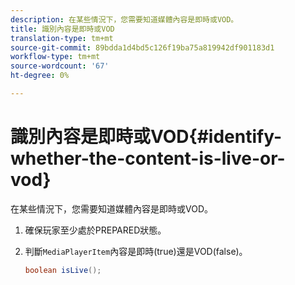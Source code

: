 ```yaml
---
description: 在某些情況下，您需要知道媒體內容是即時或VOD。
title: 識別內容是即時或VOD
translation-type: tm+mt
source-git-commit: 89bdda1d4bd5c126f19ba75a819942df901183d1
workflow-type: tm+mt
source-wordcount: '67'
ht-degree: 0%

---
```



# 識別內容是即時或VOD{#identify-whether-the-content-is-live-or-vod}

在某些情況下，您需要知道媒體內容是即時或VOD。

1. 確保玩家至少處於PREPARED狀態。
1. 判斷`MediaPlayerItem`內容是即時(true)還是VOD(false)。

   ```java
   boolean isLive();
   ```

